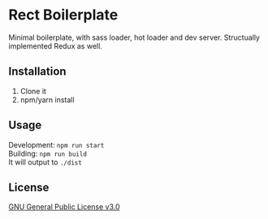 # Rect Boilerplate

Minimal boilerplate, with sass loader, hot loader and dev server. Structually implemented Redux as well.

## Installation

1. Clone it
2. npm/yarn install

## Usage

Development: ``` npm run start ```    
Building: ``` npm run build ```    
It will output to ``` ./dist ```

## License

[GNU General Public License v3.0](https://github.com/MrEliasen/react-boilderplate/blob/master/LICENSE)